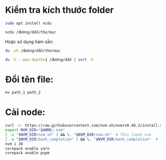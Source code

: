 # Kiểm tra kích thước folder

```bash
sudo apt install ncdu

ncdu /đường/dẫn/thư/mục
```

Hoặc sử dụng hàm sẵn:
```bash
du -sh /đường/dẫn/thư/mục

du -h --max-depth=1 /đường/dẫn | sort -h
```

# Đổi tên file:
```bash
mv path_1 path_2
```

# Cài node:
```bash
curl -o- https://raw.githubusercontent.com/nvm-sh/nvm/v0.40.3/install.sh | bash
export NVM_DIR="$HOME/.nvm"
[ -s "$NVM_DIR/nvm.sh" ] && \. "$NVM_DIR/nvm.sh"  # This loads nvm
[ -s "$NVM_DIR/bash_completion" ] && \. "$NVM_DIR/bash_completion"  # This loads nvm bash_completion
nvm i 20
corepack enable yarn
corepack enable pnpm
```